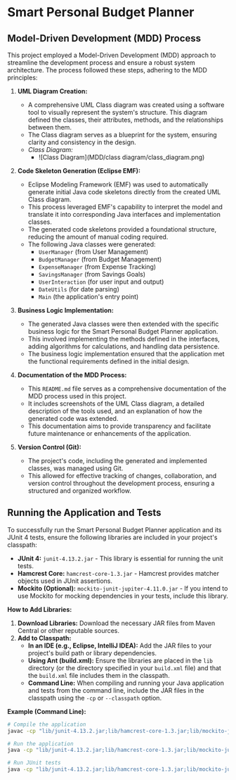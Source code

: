 # Smart Personal Budget Planner

## Model-Driven Development (MDD) Process

This project employed a Model-Driven Development (MDD) approach to streamline the development process and ensure a robust system architecture. The process followed these steps, adhering to the MDD principles:

1.  **UML Diagram Creation:**
    * A comprehensive UML Class diagram was created using a software tool to visually represent the system's structure. This diagram defined the classes, their attributes, methods, and the relationships between them.
    * The Class diagram serves as a blueprint for the system, ensuring clarity and consistency in the design.
    * *Class Diagram:*
        * ![Class Diagram](MDD/class diagram/class_diagram.png)

2.  **Code Skeleton Generation (Eclipse EMF):**
    * Eclipse Modeling Framework (EMF) was used to automatically generate initial Java code skeletons directly from the created UML Class diagram.
    * This process leveraged EMF's capability to interpret the model and translate it into corresponding Java interfaces and implementation classes.
    * The generated code skeletons provided a foundational structure, reducing the amount of manual coding required.
    * The following Java classes were generated:
        * `UserManager` (from User Management)
        * `BudgetManager` (from Budget Management)
        * `ExpenseManager` (from Expense Tracking)
        * `SavingsManager` (from Savings Goals)
        * `UserInteraction` (for user input and output)
        * `DateUtils` (for date parsing)
        * `Main` (the application's entry point)

3.  **Business Logic Implementation:**
    * The generated Java classes were then extended with the specific business logic for the Smart Personal Budget Planner application.
    * This involved implementing the methods defined in the interfaces, adding algorithms for calculations, and handling data persistence.
    * The business logic implementation ensured that the application met the functional requirements defined in the initial design.

4.  **Documentation of the MDD Process:**
    * This `README.md` file serves as a comprehensive documentation of the MDD process used in this project.
    * It includes screenshots of the UML Class diagram, a detailed description of the tools used, and an explanation of how the generated code was extended.
    * This documentation aims to provide transparency and facilitate future maintenance or enhancements of the application.

5.  **Version Control (Git):**
    * The project's code, including the generated and implemented classes, was managed using Git.
    * This allowed for effective tracking of changes, collaboration, and version control throughout the development process, ensuring a structured and organized workflow.

## Running the Application and Tests

To successfully run the Smart Personal Budget Planner application and its JUnit 4 tests, ensure the following libraries are included in your project's classpath:

* **JUnit 4:** `junit-4.13.2.jar` - This library is essential for running the unit tests.
* **Hamcrest Core:** `hamcrest-core-1.3.jar` - Hamcrest provides matcher objects used in JUnit assertions.
* **Mockito (Optional):** `mockito-junit-jupiter-4.11.0.jar` - If you intend to use Mockito for mocking dependencies in your tests, include this library.

**How to Add Libraries:**

1.  **Download Libraries:** Download the necessary JAR files from Maven Central or other reputable sources.
2.  **Add to Classpath:**
    * **In an IDE (e.g., Eclipse, IntelliJ IDEA):** Add the JAR files to your project's build path or library dependencies.
    * **Using Ant (build.xml):** Ensure the libraries are placed in the `lib` directory (or the directory specified in your `build.xml` file) and that the `build.xml` file includes them in the classpath.
    * **Command Line:** When compiling and running your Java application and tests from the command line, include the JAR files in the classpath using the `-cp` or `--classpath` option.

**Example (Command Line):**

```bash
# Compile the application
javac -cp "lib/junit-4.13.2.jar;lib/hamcrest-core-1.3.jar;lib/mockito-junit-jupiter-4.11.0.jar;build" src/spbpp/*.java -d build

# Run the application
java -cp "lib/junit-4.13.2.jar;lib/hamcrest-core-1.3.jar;lib/mockito-junit-jupiter-4.11.0.jar;build" spbpp.Main

# Run JUnit tests
java -cp "lib/junit-4.13.2.jar;lib/hamcrest-core-1.3.jar;lib/mockito-junit-jupiter-4.11.0.jar;build;test" org.junit.runner.JUnitCore spbpp.DateUtilsTest
